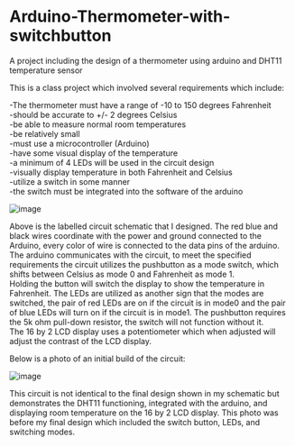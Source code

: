 # Arduino-Thermometer-with-switchbutton
A project including the design of a thermometer using arduino and DHT11 temperature sensor  

This is a class project which involved several requirements which include:  

-The thermometer must have a range of -10 to 150 degrees Fahrenheit  
-should be accurate to +/- 2 degrees Celsius  
-be able to measure normal room temperatures  
-be relatively small  
-must use a microcontroller (Arduino)  
-have some visual display of the temperature  
-a minimum of 4 LEDs will be used in the circuit design  
-visually display temperature in both Fahrenheit and Celsius  
-utilize a switch in some manner  
-the switch must be integrated into the software of the arduino  

![image](https://user-images.githubusercontent.com/72291395/226680656-e4e1d861-7c8e-41f2-8360-3378c7dd9a8f.png)  

  Above is the labelled circuit schematic that I designed. The red blue and black wires coordinate with the power and ground connected to the Arduino, every color of wire is connected to the data pins of the arduino. The arduino communicates with the circuit, to meet the specified requirements the circuit utilizes the pushbutton as a mode switch, which shifts between Celsius as mode 0 and Fahrenheit as mode 1.  
  Holding the button will switch the display to show the temperature in Fahrenheit. The LEDs are utilized as another sign that the modes are switched, the pair of red LEDs are on if the circuit is in mode0 and the pair of blue LEDs will turn on if the circuit is in mode1. The pushbutton requires the 5k ohm pull-down resistor, the switch will not function without it.  
  The 16 by 2 LCD display uses a potentiometer which when adjusted will adjust the contrast of the LCD display.  
  
 Below is a photo of an initial build of the circuit:  
 
 ![image](https://user-images.githubusercontent.com/72291395/226684113-ccd7e17a-186d-4ded-af68-2f4635fabfe2.png)  
 
 This circuit is not identical to the final design shown in my schematic but demonstrates the DHT11 functioning, integrated with the arduino, and displaying room temperature on the 16 by 2 LCD display. This photo was before my final design which included the switch button, LEDs, and switching modes. 

